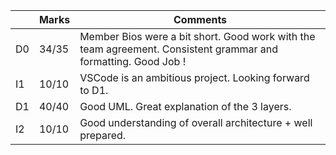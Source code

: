 |                |Marks                         |Comments                     |
|----------------|-------------------------------|-----------------------------|
|D0 | 34/35 | Member Bios were a bit short. Good work with the team agreement. Consistent grammar and formatting. Good Job !           |
|I1 | 10/10 | VSCode is an ambitious project. Looking forward to D1.           |
|D1 | 40/40 | Good UML. Great explanation of the 3 layers.            |
|I2 | 10/10 | Good understanding of overall architecture + well prepared.           |

